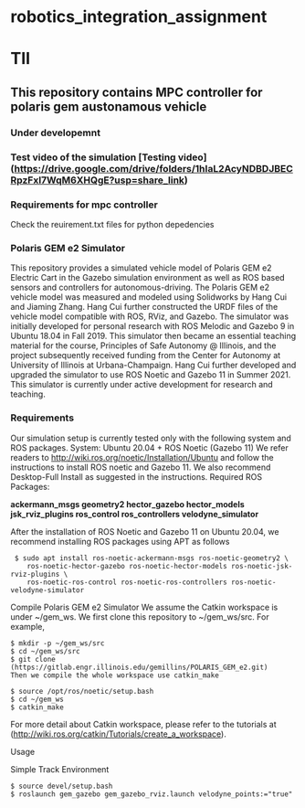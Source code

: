 # robotics_integration_assignment
# TII
## This repository contains MPC controller for polaris gem austonamous vehicle
### Under developemnt

### Test video of the simulation [Testing video] (https://drive.google.com/drive/folders/1hIaL2AcyNDBDJBECRpzFxI7WqM6XHQgE?usp=share_link)

### Requirements for mpc controller

Check the reuirement.txt files for python depedencies

### Polaris GEM e2 Simulator
This repository provides a simulated vehicle model of Polaris GEM e2 Electric Cart in the Gazebo simulation environment as well as ROS based sensors and controllers for autonomous-driving. The Polaris GEM e2 vehicle model was measured and modeled using Solidworks by Hang Cui and Jiaming Zhang. Hang Cui further constructed the URDF files of the vehicle model compatible with ROS, RViz, and Gazebo.
The simulator was initially developed for personal research with ROS Melodic and Gazebo 9 in Ubuntu 18.04 in Fall 2019. This simulator then became an essential teaching material for the course, Principles of Safe Autonomy @ Illinois, and the project subsequently received funding from the Center for Autonomy at University of Illinois at Urbana-Champaign. Hang Cui further developed and upgraded the simulator to use ROS Noetic and Gazebo 11 in Summer 2021. This simulator is currently under active development for research and teaching.

### Requirements
Our simulation setup is currently tested only with the following system and ROS packages.
System: Ubuntu 20.04 + ROS Noetic (Gazebo 11)
We refer readers to http://wiki.ros.org/noetic/Installation/Ubuntu and follow the instructions to install ROS noetic and Gazebo 11.
We also recommend Desktop-Full Install as suggested in the instructions.
Required ROS Packages:

**ackermann_msgs
geometry2
hector_gazebo
hector_models
jsk_rviz_plugins
ros_control
ros_controllers
velodyne_simulator**

After the installation of ROS Noetic and Gazebo 11 on Ubuntu 20.04, we recommend installing ROS packages using APT as follows
```
 $ sudo apt install ros-noetic-ackermann-msgs ros-noetic-geometry2 \
    ros-noetic-hector-gazebo ros-noetic-hector-models ros-noetic-jsk-rviz-plugins \
    ros-noetic-ros-control ros-noetic-ros-controllers ros-noetic-velodyne-simulator
```
Compile Polaris GEM e2 Simulator
We assume the Catkin workspace is under ~/gem_ws. We first clone this repository to ~/gem_ws/src.
For example,

```
$ mkdir -p ~/gem_ws/src
$ cd ~/gem_ws/src
$ git clone (https://gitlab.engr.illinois.edu/gemillins/POLARIS_GEM_e2.git)
Then we compile the whole workspace use catkin_make
```

```
$ source /opt/ros/noetic/setup.bash
$ cd ~/gem_ws
$ catkin_make
```

For more detail about Catkin workspace, please refer to the tutorials at (http://wiki.ros.org/catkin/Tutorials/create_a_workspace).

Usage

Simple Track Environment

```
$ source devel/setup.bash
$ roslaunch gem_gazebo gem_gazebo_rviz.launch velodyne_points:="true"
```



